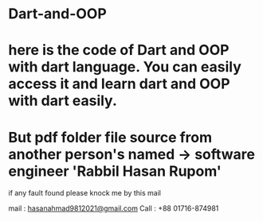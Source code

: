 # Dart-and-OOP

# here is the code of Dart and OOP with dart language. You can easily access it and learn dart and OOP with dart easily.

# But pdf folder file source from another person's named -> software engineer 'Rabbil Hasan Rupom' 

if any fault found please knock me by this mail

mail : hasanahmad9812021@gmail.com
Call : +88 01716-874981
